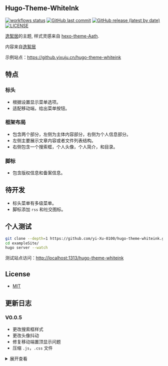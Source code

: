 ## Hugo-Theme-WhiteInk

[![workflows status](https://github.com/yi-Xu-0100/hugo-theme-whiteink/workflows/Demo/badge.svg)](https://github.com/yi-Xu-0100/hugo-theme-whiteink/actions?query=workflow%3ADemo)
[![GitHub last commit](https://img.shields.io/github/last-commit/yi-Xu-0100/hugo-theme-whiteink)](https://github.yixuju.cn/hugo-theme-whiteink/)
[![GitHub release (latest by date)](https://img.shields.io/github/v/release/yi-Xu-0100/hugo-theme-whiteink)](https://github.com/yi-Xu-0100/hugo-theme-whiteink/releases)
[![LICENSE](https://img.shields.io/github/license/yi-Xu-0100/hugo-theme-whiteink)](./LICENSE)

[逸絮居](https://www.yixuju.cn/)的主题, 样式灵感来自 [hexo-theme-Aath](https://github.com/lewis-geek/hexo-theme-Aath).

内容来自[逸絮居](https://www.yixuju.cn/)

示例站点：<https://github.yixuju.cn/hugo-theme-whiteink>

## 特点

### 标头

+ 根据设置显示菜单选项。
+ 适配移动端，给出菜单按钮。

### 框架布局

+ 包含两个部分，左侧为主体内容部分，右侧为个人信息部分。
+ 左侧主要展示文章内容或者文件列表结构。
+ 右侧包含一个搜索框，个人头像，个人简介，和目录。

### 脚标

+ 包含版权信息和备案信息。

## 待开发

+ 标头菜单有多级菜单。
+ 脚标添加 `rss` 和社交图标。

## 个人测试

``` bash
git clone --depth=1 https://github.com/yi-Xu-0100/hugo-theme-whiteink.git
cd exampleSite/
hugo server --watch
```

测试站点访问：<http://localhost:1313/hugo-theme-whiteink>

## License

+ [MIT](./LICENSE)

## 更新日志

### V0.0.5

+ 更改搜索框样式
+ 更改头像抖动
+ 修复移动端置顶显示问题
+ 压缩 `.js`，`.css` 文件

<details>
<summary>展开查看</summary>

### V0.0.4

+ 更新备案信息链接地址为：<https://beian.miit.gov.cn/>

### V0.0.3

+ 再次修复 `404` 页面图片链接错误
+ 修复 `code` 颜色

### V0.0.2

+ 修复 `404` 页面图片链接错误
+ 更新最新修改时间默认值

### V0.0.1

+ 基本功能发布
+ 修复 `License` 拼写错误
+ 迁移 `meta` 去 `head` 模板中
+ 修复 `readme` 和 `config` 文件内容

</details>
